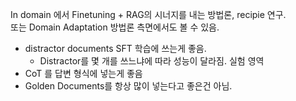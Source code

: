 In domain 에서 Finetuning + RAG의 시너지를 내는 방법론, recipie 연구.  
또는 Domain Adaptation 방법론 측면에서도 볼 수 있음.

- distractor documents SFT 학습에 쓰는게 좋음.
    - Distractor를 몇 개를 쓰느냐에 따라 성능이 달라짐. 실험 영역
- CoT 를 답변 형식에 넣는게 좋음
- Golden Documents를 항상 많이 넣는다고 좋은건 아님.
